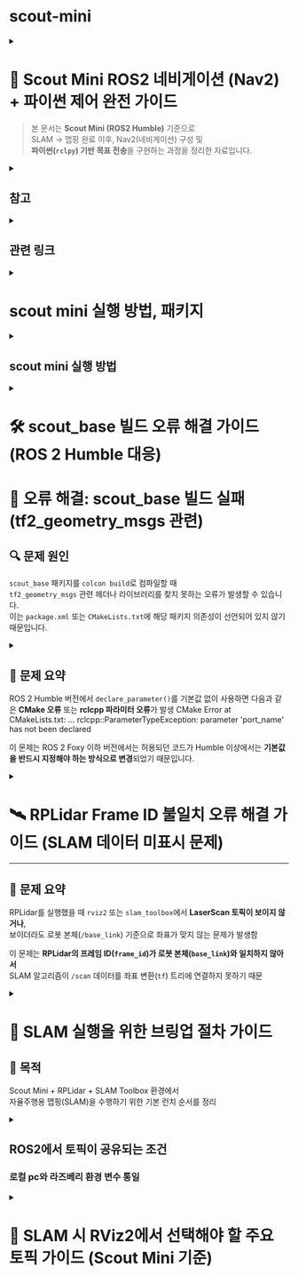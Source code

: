 # scout-mini
<details>
  
<summary> 
  
# 🚀 Scout Mini ROS2 네비게이션 (Nav2) + 파이썬 제어 완전 가이드

> 본 문서는 **Scout Mini (ROS2 Humble)** 기준으로  
> SLAM → 맵핑 완료 이후, Nav2(네비게이션) 구성 및  
> **파이썬(`rclpy`) 기반 목표 전송**을 구현하는 과정을 정리한 자료입니다. </summary>

---

## 🧭 1. 전체 아키텍처 요약

- SLAM으로 얻은 `map` (map_server)
- 로컬라이제이션: `amcl`
- TF 체계: `map → odom → base_link`
- 센서: `scan`(LiDAR), `odom`, IMU
- Nav2 구성 노드:
  - `map_server`
  - `amcl`
  - `planner_server`
  - `controller_server`
  - `bt_navigator`
  - `behavior_server`
  - `recoveries`
  - `lifecycle_manager`
- 파이썬(`rclpy`)로 `NavigateToPose` 액션을 사용

---

## ⚙️ 2. Nav2 띄우기 (기본 명령)

bash
ros2 launch nav2_bringup nav2_bringup_launch.py \
    map:=/home/ubuntu/maps/my_map.yaml \
    use_sim_time:=false \
    params_file:=/home/ubuntu/nav2_params/nav2_params.yaml```

설명
map: SLAM 결과 YAML 파일 경로
params_file: Nav2 파라미터 파일 (예시 아래 참조)

✅ 체크리스트

TF 정상 여부 (ros2 topic echo /tf)

odom, scan 토픽 데이터 정상 유입

amcl_pose가 출력되는지 확인 (ros2 topic echo /amcl_pose)```


## ⚙️ 3. Nav2 파라미터 예시 (nav2_params.yaml)

amcl:
  ros__parameters:
    use_sim_time: False
    min_particles: 500
    max_particles: 2000
    odom_frame_id: odom
    base_frame_id: base_link
    global_frame_id: map
    scan_topic: /scan

planner_server:
  ros__parameters:
    expected_planner_frequency: 20.0
    planner_plugins: ["GridBased"]
    GridBased:
      plugin: "nav2_navfn_planner/NavfnPlanner"

controller_server:
  ros__parameters:
    controller_plugins: ["FollowPath"]
    FollowPath:
      plugin: "dwb_core::DWBLocalPlanner"
      acc_lim_x: 0.5
      dec_lim_x: 0.5
      max_vel_x: 0.6
      min_vel_x: -0.2
      max_rotational_vel: 1.0
      min_rotational_vel: -1.0

bt_navigator:
  ros__parameters:
    bt_xml_filename: "navigate_w_replanning_and_recovery.xml"

controller_server:
  ros__parameters:
    global_frame: odom

## ⚙️4. Costmap 예시 (추가 구성)
global_costmap:
  ros__parameters:
    global_frame: map
    robot_base_frame: base_link
    update_frequency: 1.0
    publish_frequency: 1.0
    plugins: ["static_layer", "obstacle_layer", "inflation_layer"]
    static_layer:
      plugin: "nav2_costmap_2d::StaticLayer"
      map_subscribe_transient_local: true
    obstacle_layer:
      plugin: "nav2_costmap_2d::ObstacleLayer"
      observation_sources: "laser_scan_sensor"
      laser_scan_sensor:
        topic: /scan
        expected_update_rate: 10.0
        data_type: "LaserScan"
    inflation_layer:
      plugin: "nav2_costmap_2d::InflationLayer"
      inflation_radius: 0.55

## 🗂️ 5. 파이썬 기반 네비게이션 액션 구조

### Nav2 액션 타입:

### nav2_msgs/action/NavigateToPose

### 파이썬(rclpy)으로 액션 클라이언트 작성

## 📁 5-1. ROS2 파이썬 패키지 디렉토리 구조
```
scout_nav/
├─ package.xml
├─ setup.py
├─ setup.cfg
├─ resource/
│  └─ scout_nav
├─ scout_nav/
│  ├─ __init__.py
│  ├─ send_goal.py
│  └─ joystick_bridge.py  # (선택)
├─ launch/
│  └─ nav_with_py.launch.py
├─ params/
│  └─ my_nav_params.yaml
└─ README.md
```
### 디렉토리 구조 분석
```
scout_nav/	패키지 루트	ROS 2 패키지의 최상위 폴더.
├─ package.xml	패키지 정의	패키지 이름, 버전, 작성자, 빌드 및 실행 의존성 등 메타데이터 정의.
├─ setup.py	Python 빌드 스크립트	Python 소스 코드(노드)를 빌드하고 설치하는 방법을 정의 (ROS 2 Python 패키지에서 필수).
├─ setup.cfg	설정 파일 (선택적)	setuptools나 다른 도구에 대한 설정을 포함할 수 있음.
├─ resource/	리소스/마커 파일	ROS 2가 패키지를 인식하는 데 사용하는 마커 파일 포함.
│ └─ scout_nav	마커 파일 (내용은 패키지 이름과 동일).	
├─ scout_nav/	Python 모듈 폴더	실제 Python 코드가 포함된 폴더. setup.py에 의해 Python 모듈로 인식됨.
│ ├─ __init__.py	Python 모듈 초기화 파일.	
│ ├─ send_goal.py	Nav2의 목표 지점(Goal)을 전송하는 등의 기능을 하는 Python 노드/스크립트.	
│ └─ joystick_bridge.py	(선택) 조이스틱 입력을 로봇 제어 명령이나 Nav2 관련 명령으로 변환하는 노드.	
├─ launch/	실행 파일 (Launch files)	Nav2 스택과 로봇 노드들을 한 번에 실행하기 위한 .launch.py 파일을 포함.
│ └─ nav_with_py.launch.py	Nav2와 Python 노드들을 실행하는 주요 런치 파일.	
├─ params/	매개변수 파일 (Parameters)	Nav2 스택(AMCL, Planner, Controller, Costmap 등)의 상세 설정을 위한 YAML 파일 포함.
│ └─ my_nav_params.yaml	Nav2 관련 매개변수를 담고 있는 설정 파일.	
└─ README.md	문서	패키지 사용 방법 및 설명을 담은 문서.
```

## 📁 5-2. setup.py 예시
```
from setuptools import setup
import os
from glob import glob

package_name = 'scout_nav'

setup(
    name=package_name,
    version='0.0.1',
    packages=[package_name],
    data_files=[
        ('share/ament_index/resource_index/packages',
            ['resource/' + package_name]),
        ('share/' + package_name, ['package.xml']),
        (os.path.join('share', package_name), glob('launch/*')),
        (os.path.join('share', package_name), glob('params/*')),
    ],
    install_requires=['setuptools'],
    zip_safe=True,
    maintainer='you',
    maintainer_email='you@example.com',
    description='Scout navigation helper',
    license='Apache-2.0',
    entry_points={
        'console_scripts': [
            'send_goal = scout_nav.send_goal:main',
        ],
    },
)
```

## 🧠 6. send_goal.py (전체 파이썬 코드)
```
#!/usr/bin/env python3
import rclpy
from rclpy.node import Node
from geometry_msgs.msg import PoseStamped
from nav2_msgs.action import NavigateToPose
from rclpy.action import ActionClient
import math
from tf_transformations import quaternion_from_euler

class NavClient(Node):
    def __init__(self):
        super().__init__('nav2_py_client')
        self._action_client = ActionClient(self, NavigateToPose, 'navigate_to_pose')
        self.get_logger().info('Nav client started')

    def send_goal(self, pose: PoseStamped, timeout_sec: int = 30):
        if not self._action_client.wait_for_server(timeout_sec=5.0):
            self.get_logger().error('Action server not available!')
            return None

        goal_msg = NavigateToPose.Goal()
        goal_msg.pose = pose

        self.get_logger().info('Sending goal...')
        send_goal_future = self._action_client.send_goal_async(
            goal_msg,
            feedback_callback=self.feedback_callback)
        rclpy.spin_until_future_complete(self, send_goal_future)
        goal_handle = send_goal_future.result()
        if not goal_handle.accepted:
            self.get_logger().error('Goal rejected :(')
            return None

        self.get_logger().info('Goal accepted, waiting for result...')
        get_result_future = goal_handle.get_result_async()
        rclpy.spin_until_future_complete(self, get_result_future, timeout_sec=timeout_sec)
        result = get_result_future.result().result
        status = get_result_future.result().status
        self.get_logger().info(f'Goal status: {status}, result: {result}')
        return result

    def feedback_callback(self, feedback_msg):
        fb = feedback_msg.feedback
        self.get_logger().info(f'Feedback: distance_remaining={fb.distance_remaining:.2f}')

def make_pose(x, y, yaw=0.0, frame='map'):
    ps = PoseStamped()
    ps.header.frame_id = frame
    ps.header.stamp = rclpy.time.Time().to_msg()
    ps.pose.position.x = x
    ps.pose.position.y = y
    q = quaternion_from_euler(0, 0, yaw)
    ps.pose.orientation.x = q[0]
    ps.pose.orientation.y = q[1]
    ps.pose.orientation.z = q[2]
    ps.pose.orientation.w = q[3]
    return ps

def main(args=None):
    rclpy.init(args=args)
    node = NavClient()
    try:
        pose = make_pose(1.2, 0.3, yaw=0.0)
        result = node.send_goal(pose, timeout_sec=120)
        node.get_logger().info(f'Navigation finished: {result}')
    except KeyboardInterrupt:
        node.get_logger().info('User interrupted')
    finally:
        node.destroy_node()
        rclpy.shutdown()

if __name__ == '__main__':
    main()
 ```   


## 🧩 7. 동작 흐름 요약
```
Nav2가 navigate_to_pose 액션 서버로 동작 중

파이썬 노드가 액션 클라이언트 생성

PoseStamped 생성 → NavigateToPose.Goal()에 삽입

feedback_callback()으로 진행 상황 수신

get_result_async()로 결과 확인

필요 시 goal_handle.cancel_goal_async()로 취소 가능
```

## 🚫 8. 목표 취소 예시
cancel_future = goal_handle.cancel_goal_async()
rclpy.spin_until_future_complete(node, cancel_future)


## 🌳 9. Behavior Tree / Recovery 동작
```
Nav2는 BT(Behavior Tree) 로 이동, 재계획, 복구를 제어합니다.

기본 BT 파일: navigate_w_replanning_and_recovery.xml

실패 시 rotate/backup 리커버리 수행
```

## 🧰 10. 트러블슈팅 팁
```
ros2 topic echo /amcl_pose 확인

TF 체계 검증: ros2 run tf2_tools view_frames.py

scan 토픽 이름과 YAML 일치 여부 확인

ROS_DOMAIN_ID 충돌 확인

Nav2 로그는 bt_navigator에서 출력 확인
```

## 🚀 11. 예제 Launch 파일 (nav_with_py.launch.py)

from launch import LaunchDescription
from launch.actions import DeclareLaunchArgument
from launch.substitutions import LaunchConfiguration
from launch_ros.actions import Node

def generate_launch_description():
    map_yaml = LaunchConfiguration('map')
    params_file = LaunchConfiguration('params')

    return LaunchDescription([
        DeclareLaunchArgument('map', default_value='/home/ubuntu/maps/my_map.yaml'),
        DeclareLaunchArgument('params', default_value='/home/ubuntu/nav2_params/nav2_params.yaml'),

        Node(
            package='nav2_map_server',
            executable='map_server',
            name='map_server',
            output='screen',
            parameters=[map_yaml]
        ),
        Node(
            package='nav2_amcl',
            executable='amcl',
            name='amcl',
            output='screen',
            parameters=[params_file]
        ),
    ])


## ✅ 12. 실행 전 최종 점검 리스트

 nav2_bringup이 정상적으로 실행 중

 /amcl_pose, /odom, /scan 토픽 확인

 /navigate_to_pose 액션 존재 (ros2 action list)

 colcon build 완료 후 ros2 run scout_nav send_goal 실행

 지도 상 좌표로 목표 전송 후 로봇 이동 확인

 </details>

 <details>
<summary>
  
 ## 참고 </summary>

 ```
 📘 참고

ROS2 Humble Nav2 공식 문서: https://navigation.ros.org/

tf_transformations 설치:

sudo apt install ros-humble-tf-transformations


nav2_bringup 패키지 설치:

sudo apt install ros-humble-nav2-bringup


💾 추천 저장 이름:
scout_mini_nav2_setup.md

📁 경로 예시:
~/ros2_ws/docs/scout_mini_nav2_setup.md
```
</details>

<details>
<summary>

## 관련 링크 </summary>
로봇 팔, slam, nav2 : https://wiki.hiwonder.com/projects/PuppyPi/en/latest/docs/31.ROS2_SLAM_Mapping_Course.html#slam-mapping-principle
ros2 : https://github.com/roasinc/scout_mini_ros2
매뉴얼 : https://docs.roas.co.kr/scout_mini.html
scout mini : https://github.com/mattiadutto/scout_navigation
scout mini : https://github.com/agilexrobotics/scout_ros2

 </details>

<details>
<summary> 
  
# scout mini 실행 방법, 패키지 </summary> 
 
  
## 🤖 Scout Mini 내비게이션 패키지 사용법 (scout_navigation)

이 문서는 **ROS 2** 환경에서 **AgileX Scout Mini 로봇**의 내비게이션 기능을 설정하고 실행하는 방법을 설명
</summary>

### 1. 다운로드 (Download)

| 구분 | 명령어 | 설명 |
| :--- | :--- | :--- |
| **워크스페이스 준비** | `mkdir -p <ros2_workspace>/src` <br> `cd <ros2_workspace>/src` | ROS 2 워크스페이스 내에 `src` 폴더 생성 및 이동 |
| **기본 패키지 (필수)** | `git clone https://github.com/mattiadutto/scout_navigation.git` | 내비게이션 핵심 패키지 |
| **시뮬레이션 추가 패키지** | `git clone https://github.com/agilexrobotics/ugv_sdk.git` <br> `git clone https://github.com/ROSETEA-lab/ugv_gazebo_sim` <br> `git clone -b humble https://github.com/ROSETEA-lab/scout_ros2` | 시뮬레이션 환경 구축을 위한 패키지 |
| **실제 로봇 추가 패키지** | `git clone https://github.com/agilexrobotics/ugv_sdk.git` <br> `git clone -b humble https://github.com/ROSETEA-lab/scout_ros2` | 실제 로봇 제어를 위한 패키지 |

---

### 2. 빌드 (Build)

```bash
cd ..
colcon build
source install/setup.bash
```

###  3. 탐색 (Navigation)
**파일명:** `nav2.launch.py`  
**기능:** ROS 2 Navigation 2 (Nav2) 스택을 사용하여 로봇의 자율 내비게이션을 실행합니다.

---

#### 🔹 사용 예시 (Launch Command)

| 구분 | 명령어 예시 |
|:------|:-------------|
| **시뮬레이션 환경** | `ros2 launch scout_navigation nav2.launch.py namespace:=scout_mini map_name:=workshop_big_empty_slam.yaml rviz_params_file:=scout_mini_navigation.rviz` |
| **실제 로봇 환경** | `ros2 launch scout_navigation nav2.launch.py use_sim_time:=False map_name:=velodyne_andata_5_destra.yaml nav2_params_file:=nav2_params_scout_mini.yaml rviz_params_file:=scout_mini_robot.rviz` |

---

#### 🔹 매개변수 (Parameters)

| 매개변수 | 기본값 | 설명 |
|:-----------|:-----------|:-----------|
| `use_sim_time` | `true` | 시뮬레이션 시간 사용 여부 |
| `use_rviz` | `true` | RViz2 사용 여부 (원격 측정 작업용) |
| `map_name` | `slam_farm.yaml` | Nav2 스택에 로드될 맵 이름 (맵 폴더에 위치) |
| `namespace` | *(비어 있음)* | 로봇의 네임스페이스 |
| `ekf_params_file` | `ekf_localization_with_gps.yaml` | 확장 칼만 필터(EKF) 구성 파일 (`config` 폴더) |
| `nav2_params_file` | `nav2_params.yaml` | Navigation 2 스택 구성 파일 (`config` 폴더) |
| `rviz_params_file` | `scout_mini_navigation.yaml` | RViz2 구성 파일 (`config` 폴더) |

---



### 4. 내비게이션: gps.launch.py
기능: GPS/IMU/로봇 주행거리계 간의 데이터 융합을 테스트하기 위한 실행 파일

📝 TODO: GPS/IMU/로봇 주행거리계 간의 데이터 융합을 광범위하게 테스트


### 5. 매핑 (Mapping)
**파일명:** `slam_offline.launch.py`  
**기능:** 미리 기록된 데이터를 기반으로 환경 맵을 생성하여 탐색(Navigation) 스택에 활용합니다.

---

#### 🔹 사용 예시 (Launch Command)

| 구분 | 명령어 예시 |
|:------|:-------------|
| **실제 로봇** | `ros2 launch scout_navigation slam_offline.launch.py` |

---

#### 🔹 매개변수 (Parameters)

| 매개변수 | 기본값 | 설명 |
|:-----------|:-----------|:-----------|
| `namespace` | *(비어 있음)* | 로봇의 네임스페이스 |
| `slam_params_file` | `mapper_params_offline.yaml` | SLAM Toolbox 구성 파일 (`config` 폴더) |
| `autostart` | `true` | SLAM Toolbox를 자동으로 시작 (`use_lifecycle_manager`가 `true`이면 무시됨) |
| `use_lifecycle_manager` | `false` | 노드 활성화 중 본드 연결 활성화 여부 |

---

### 6. 매핑 (Mapping)
**파일명:** `slam_online_async.launch.py`  
**기능:** 실시간 센서 데이터를 기반으로 환경 맵을 생성하여 탐색(Navigation) 스택에 활용합니다.

---

#### 🔹 사용 예시 (Launch Command)

| 구분 | 명령어 예시 |
|:------|:-------------|
| **실제 로봇** | `ros2 launch scout_navigation slam_online_async.launch.py use_sim_time:=False` |

---

#### 🔹 매개변수 (Parameters)

| 매개변수 | 기본값 | 설명 |
|:-----------|:-----------|:-----------|
| `namespace` | *(비어 있음)* | 로봇의 네임스페이스 |
| `use_sim_time` | `true` | 시뮬레이션 시간 사용 여부 |
| `slam_params_file` | `mapper_params_online_async.yaml` | SLAM Toolbox 구성 파일 (`config` 폴더) |
| `scan` | `scan` | 로봇의 레이저 스캔 리매핑 토픽 |
| `tf` | `tf` | 로봇의 TF 리매핑 토픽 |
| `tf_static` | `tf_static` | 로봇의 정적 TF 리매핑 토픽 |

---
</details>



<details>
<summary>
  
## scout mini 실행 방법 </summary>


```
bring up 실행 시 
source ~/scout_ws/install/setup.bash
ros2 launch scout_base scout_base.launch.py

정상 동작시 /cmd_vel → /odom, /imu, /battery_state, /tf, /scout_base/feedback, /scan or /lidar/points 등 토픽이 반환, 활성화 됨
라즈베리파이와 스카우트 본체가 CAN으로 통신 시작
```

```
| 단계 | 내용             | 명령어                                                          |
| -- | -------------- | ------------------------------------------------------------ |
| 1  | ROS2 워크스페이스 생성 | `mkdir -p ~/scout_ws/src`                                    |
| 2  | Git 클론         | `git clone https://github.com/agilexrobotics/scout_ros2.git` |
| 3  | 의존성 설치         | `rosdep install --from-paths src --ignore-src -r -y`         |
| 4  | 빌드             | `colcon build --symlink-install`                             |
| 5  | 실행             | `ros2 launch scout_base scout_base.launch.py`                |
```


### can-utils 설치
sudo apt install can-utils -y


### ② CAN 인터페이스 설정
```
USB를 꽂으면 /dev/ttyUSB0 로 보이지만, ROS2는 can0 인터페이스를 사용
아래 명령으로 CAN을 활성화 시켜야 함
sudo ip link set can0 type can bitrate 500000
sudo ip link set up can0

활성화 확인
ifconfig can0
반환 값이 can0: flags=193<UP,RUNNING,NOARP> 이런 식으로 나오면 성공
```

### ③ 다시 scout_base 실행
```
이제는 포트를 can0으로 지정
source ~/ros2_ws/install/setup.bash
ros2 run scout_base scout_base_node --ros-args -p port_name:=can0 -p is_scout_mini:=true
✅ 정상 동작 시 출력 예시
Loading parameters:
- port name: can0
- is scout mini: true
----------------------------
Robot base: Scout Mini
Start listening to port: can0
Received feedback from MCU ...
```

아래 명령으로 확인
ros2 topic list
반환값이 → /odom, /battery_state, /imu/data, /cmd_vel 등이 보이면 성공

</details>



<details>
  
<summary>  
  
# 🛠️ scout_base 빌드 오류 해결 가이드 (ROS 2 Humble 대응) 

# 🧩 오류 해결: scout_base 빌드 실패 (tf2_geometry_msgs 관련)

## 🔍 문제 원인
`scout_base` 패키지를 `colcon build`로 컴파일할 때  
`tf2_geometry_msgs` 관련 헤더나 라이브러리를 찾지 못하는 오류가 발생할 수 있습니다.  
이는 `package.xml` 또는 `CMakeLists.txt`에 해당 패키지 의존성이 선언되어 있지 않기 때문입니다. </summary>



## ✅ 1. package.xml 확인

```
📂 경로: `/home/eddy/ros2_ws/src/scout_ros2/scout_base/package.xml`

`tf2_geometry_msgs`가 의존성으로 선언되어 있는지 확인합니다.  
다음 두 줄 중 하나가 `<depend>`, `<build_depend>`, `<exec_depend>` 태그 내에 반드시 포함되어야 합니다.

xml
<depend>tf2_geometry_msgs</depend>
만약 없다면, <build_depend>와 <exec_depend> 섹션에 다음을 추가하세요
<build_depend>tf2_geometry_msgs</build_depend>
<exec_depend>tf2_geometry_msgs</exec_depend>
```

### 2. CMakeLists.txt 확인
📂 경로: /home/eddy/ros2_ws/src/scout_ros2/scout_base/CMakeLists.txt

tf2_geometry_msgs를 컴파일러에 인식시키려면 다음 세 부분이 모두 존재해야 합니다.
```
find_package(tf2_geometry_msgs REQUIRED)

target_include_directories(scout_base_node PRIVATE
  ...
  ${tf2_geometry_msgs_INCLUDE_DIRS}  # ✅ 반드시 포함
)

target_link_libraries(scout_base_node
  ...
  ${tf2_geometry_msgs_LIBRARIES}     # ✅ 반드시 포함
)
```


### 수정이 끝 난 후
cd ~/ros2_ws
colcon build --packages-select scout_base
source install/setup.bash


## 요약
| 파일               | 확인 항목        | 내용                                         |
| ---------------- | ------------ | ------------------------------------------ |
| `package.xml`    | 의존성 선언       | `<depend>tf2_geometry_msgs</depend>`       |
| `CMakeLists.txt` | find_package | `find_package(tf2_geometry_msgs REQUIRED)` |
| `CMakeLists.txt` | include 디렉토리 | `${tf2_geometry_msgs_INCLUDE_DIRS}`        |
| `CMakeLists.txt` | 라이브러리 링크     | `${tf2_geometry_msgs_LIBRARIES}`           |
</details>


<details>

<summary> 

## 🚨 문제 요약

ROS 2 Humble 버전에서 `declare_parameter()`를 기본값 없이 사용하면 다음과 같은 **CMake 오류** 또는 **rclcpp 파라미터 오류**가 발생
CMake Error at CMakeLists.txt: ...
rclcpp::ParameterTypeException: parameter 'port_name' has not been declared

이 문제는 ROS 2 Foxy 이하 버전에서는 허용되던 코드가 Humble 이상에서는 **기본값을 반드시 지정해야 하는 방식으로 변경**되었기 때문입니다.</summary>

---
```
## 📍 원인

`scout_base_ros.cpp` 파일 내 `declare_parameter()` 호출부에 기본값이 누락되어 있습니다.

### 🔴 기존 코드 (오류 발생 예시)

cpp
this->declare_parameter("port_name");
this->declare_parameter("odom_frame");
this->declare_parameter("base_frame");
this->declare_parameter("odom_topic_name");
this->declare_parameter("is_scout_mini");
this->declare_parameter("is_omni_wheel");
this->declare_parameter("simulated_robot");
this->declare_parameter("control_rate");
```

## 해결 방법

1. 파일 열기
nano ~/ros2_ws/src/scout_ros2/scout_base/src/scout_base_ros.cpp

2. 코드 수정
```
| 줄 번호 | 원래 코드                                         |   타입   | 수정된 코드                                                |
| :--: | :-------------------------------------------- | :----: | :---------------------------------------------------- |
|  18  | `this->declare_parameter("port_name");`       | String | `this->declare_parameter("port_name", "can0");`       |
|  20  | `this->declare_parameter("odom_frame");`      | String | `this->declare_parameter("odom_frame", "odom");`      |
|  21  | `this->declare_parameter("base_frame");`      | String | `this->declare_parameter("base_frame", "base_link");` |
|  22  | `this->declare_parameter("odom_topic_name");` | String | `this->declare_parameter("odom_topic_name", "odom");` |
|  24  | `this->declare_parameter("is_scout_mini");`   |  Bool  | `this->declare_parameter("is_scout_mini", false);`    |
|  25  | `this->declare_parameter("is_omni_wheel")     |  Bool  | `this->declare_parameter("is_omni_wheel", false);`    |
|  27  | `this->declare_parameter("simulated_robot")   |  Bool  | `this->declare_parameter("simulated_robot", false);`  |
|  28  | `this->declare_parameter("control_rate");`    | Double | `this->declare_parameter("control_rate", 50.0);`      |
```

## 실행 테스트
ros2 run scout_base scout_base_node --ros-args -p port_name:=can0 -p is_scout_mini:=true
실행 시 오류가 발생하지 않으면 정상적으로 패치가 완료


### 요약
| 항목    | 내용                                                                               |
| ----- | ---------------------------------------------------------------------------------    |
| 오류 원인 | declare_parameter() 기본값 누락                                                   |
| 발생 버전 | ROS 2 Humble 이상                                                                 |
| 해결 방법 | 각 파라미터에 타입에 맞는 기본값 추가                                               |
| 빌드 명령 | `colcon build --packages-select scout_base --symlink-install --cmake-clean-cache` |
| 결과    | scout_base 노드 실행 성공                                                            |


### 요약 2

// 문자열
this->declare_parameter("param_name", "기본값");

// 숫자
this->declare_parameter("rate", 10.0);

// 불리언
this->declare_parameter("enabled", false);
</details>



<details>
  
<summary>  

# 🛰️ RPLidar Frame ID 불일치 오류 해결 가이드 (SLAM 데이터 미표시 문제)

---

## 🚨 문제 요약

RPLidar를 실행했을 때 `rviz2` 또는 `slam_toolbox`에서 **LaserScan 토픽이 보이지 않거나**,  
보이더라도 로봇 본체(`/base_link`) 기준으로 좌표가 맞지 않는 문제가 발생함

이 문제는 **RPLidar의 프레임 ID(`frame_id`)가 로봇 본체(`base_link`)와 일치하지 않아서**  
SLAM 알고리즘이 `/scan` 데이터를 좌표 변환(`tf`) 트리에 연결하지 못하기 때문  </summary>



## ⚙️ 원인 분석

- RPLidar 드라이버(`rplidar_ros`)는 기본적으로 `frame_id: laser_frame`으로 데이터를 발행합니다.
- 반면, `scout_base` 노드(로봇 베이스)는 `base_link`를 본체 프레임으로 사용합니다.
- 두 프레임이 연결되지 않으면 `/tf` 트리 상에서 **laser → base_link** 변환이 없어 SLAM이 라이다 데이터를 무시합니다.



## ✅ 해결 방법

### 1️⃣ RPLidar 런치 파일 수정

`rplidar_a1_launch.py` (또는 사용하는 모델에 해당하는 런치 파일)을 열고  
`frame_id` 값을 명시적으로 `"base_link"`로 수정합니다.

#### 🔧 파일 열기

bash
nano /home/eddy/ros2_ws/install/rplidar_ros/share/rplidar_ros/launch/rplidar_a1_launch.py

### 해결 방법
| 구분         | 코드 내용                                                                                                                                                                                                                                                                                                                                                                      |
| ---------- | -------------------------------------------------------------------------------------------------------------------------------------------------------------------------------------------------------------------------------------------------------------------------------------------------------------------------------------------------------------------------- |
| **기존 코드**  | `python<br>Node(<br>    package='rplidar_ros',<br>    executable='rplidar_node',<br>    name='rplidar_node',<br>    output='screen',<br>    parameters=[{<br>        'serial_port': '/dev/ttyUSB0',<br>        'serial_baudrate': 115200,<br>        'inverted': False,<br>        'angle_compensate': True,<br>        # frame_id 누락<br>    }]<br>),`                     |
| **수정된 코드** | `python<br>Node(<br>    package='rplidar_ros',<br>    executable='rplidar_node',<br>    name='rplidar_node',<br>    output='screen',<br>    parameters=[{<br>        'serial_port': '/dev/ttyUSB0',<br>        'serial_baudrate': 115200,<br>        'frame_id': 'base_link',  # ✅ 추가됨<br>        'inverted': False,<br>        'angle_compensate': True,<br>    }]<br>),` |

### 모든 노드 재 시작

# 1️⃣ 라이다 노드 실행
ros2 launch rplidar_ros rplidar_a1_launch.py

# 2️⃣ Scout Mini 본체 구동
ros2 run scout_base scout_base_node --ros-args -p port_name:=can0 -p is_scout_mini:=true

# 3️⃣ SLAM 실행 (예: slam_toolbox)
ros2 launch slam_toolbox online_async_launch.py use_sim_time:=False

# 4️⃣ RViz2 시각화
ros2 run rviz2 rviz2
</details>


<details>
  
<summary> 
  
# 🚀 SLAM 실행을 위한 브링업 절차 가이드

## 🧭 목적
Scout Mini + RPLidar + SLAM Toolbox 환경에서  
자율주행용 맵핑(SLAM)을 수행하기 위한 기본 런치 순서를 정리 </summary> 

```
⚙️ 1️⃣ 워크스페이스 환경 설정
bash
cd ~/ros2_ws/
source install/setup.bash
```

## 실행 순서 요약

| 단계 | 명령어                                                    | 주요 역할                   |
| -- | ------------------------------------------------------ | ----------------------- |
| 1  | `ros2 launch scout_base scout_base.launch.py`          | 로봇 본체 (Odometry, TF 발행) |
| 2  | `ros2 launch rplidar_ros rplidar_a1_launch.py`         | 라이다 데이터 발행              |
| 3  | `ros2 launch slam_toolbox online_async_launch.py`      | SLAM 실행 (맵 + 위치 추정)     |
| 4  | `ros2 run teleop_twist_keyboard teleop_twist_keyboard` | 로봇 이동 제어                |
| 5  | `ros2 run rviz2 rviz2`                                 | 데이터 시각화                 |

</details>


<details>
  
<summary> 

## ROS2에서 토픽이 공유되는 조건
### 로컬 pc와 라즈베리 환경 변수 통일 </summary> 

| 항목                     | 설명                                   | 두 환경에서 같아야 함 |
| ---------------------- | ------------------------------------ | ------------ |
| **ROS_DOMAIN_ID**      | 같은 도메인 ID여야 DDS 통신 가능                | ✅ 같아야 함      |
| **ROS_LOCALHOST_ONLY** | 로컬 통신 제한 여부 (`0`이면 네트워크 허용)          | ✅ 둘 다 `0`    |
| **RMW_IMPLEMENTATION** | DDS 미들웨어 종류 (기본: FastRTPS)           | ✅ 같아야 함      |
| **네트워크 대역**            | 같은 네트워크 (예: 192.168.0.x)             | ✅ 같아야 함      |
| **방화벽 / NAT**          | UDP 브로드캐스트 차단되면 안 됨                  | ✅ 오픈되어야 함    |
| **패키지명 / 토픽명**         | 상관없음 (단, 퍼블리셔/서브스크라이버 토픽명이 일치해야 통신됨) | ⚙️ 코드에 따라 다름 |


### 🟢 라즈베리파이
```
source /opt/ros/humble/setup.bash
source ~/ros2_ws/install/setup.bash

export ROS_DOMAIN_ID=30
export ROS_LOCALHOST_ONLY=0
export RMW_IMPLEMENTATION=rmw_fastrtps_cpp
export ROS_HOSTNAME=192.168.x.xxx
```

### 🟢 로컬 PC (VM)
```
source /opt/ros/humble/setup.bash
source ~/ros2_ws/install/setup.bash

export ROS_DOMAIN_ID=30
export ROS_LOCALHOST_ONLY=0
export RMW_IMPLEMENTATION=rmw_fastrtps_cpp
export ROS_HOSTNAME=192.168.x.xxx
```

</details>


<details>
  
<summary> 

# 🧭 SLAM 시 RViz2에서 선택해야 할 주요 토픽 가이드 (Scout Mini 기준)  </summary> 


---

## ✅ 1️⃣ Fixed Frame
- **반드시 `map`으로 설정**
  - RViz 상단 메뉴 → `Fixed Frame` → `map` 선택  
  - 이 프레임이 RViz 전체의 기준 좌표계가 됩니다.  
  - `odom`, `base_link`, `laser` 등은 `TF`를 통해 `map`과 연결되어야 합니다.

---

## ✅ 2️⃣ TF (Transform)
- **추가 방법:** `Add` → `TF`
- **기능:** 좌표계(`map`, `odom`, `base_link`, `laser`, `camera_link` 등) 간 관계를 시각화  
- **확인 포인트:**
  - `map → odom → base_link → laser` 연결이 반드시 이어져야 함  
  - 연결이 끊기면 로봇 위치가 튀거나 맵이 갱신되지 않음

---

## ✅ 3️⃣ Map
- **추가 방법:** `Add` → `By topic` → `/map`
- **기능:** SLAM 노드가 생성한 지도(OccupancyGrid 형태) 시각화  
- **Tip:** Color Scheme을 `map` 또는 `costmap`으로 두면 가시성이 좋음

---

## ✅ 4️⃣ Odometry
- **추가 방법:** `Add` → `Odometry` → Topic: `/odom`
- **기능:** 로봇 이동 궤적 시각화  
- **옵션:** `Shape: Arrow` 또는 `Line` 설정 가능

---

## ✅ 5️⃣ LaserScan (Lidar)
- **추가 방법:** `Add` → `LaserScan` → Topic: `/scan` (또는 `/rplidar/scan`, `/lidar/scan`)
- **기능:** 라이다 센서가 인식한 점 구름(빨간 점 등) 표시  
- **확인 포인트:**  
  - 벽, 장애물 등이 제대로 찍히는지 확인  
  - 점이 뜨지 않으면 라이다 연결 문제

---

## ✅ 6️⃣ RobotModel
- **추가 방법:** `Add` → `RobotModel`
- **기능:** `TF`를 기반으로 URDF 로봇 모델을 표시  
- **확인 포인트:**  
  - `base_link` 기준으로 로봇 형태가 표시되어야 함

---

## ✅ 7️⃣ Path (선택)
- **추가 방법:** `Add` → `Path` → Topic: `/path` 또는 `/slam_toolbox/trajectory`
- **기능:** 로봇이 지나온 경로를 선으로 표시

---

## ✅ 8️⃣ Pose 관련 (버튼)
- **2D Pose Estimate:**  
  - 로봇 초기 위치를 수동으로 지정 (Localization 때 필요)
- **2D Nav Goal:**  
  - Nav2 실행 시 목표 위치 지정용 (SLAM 단계에서는 비활성화해도 됨)

---

## ⚙️ 필수 확인 포인트
- `TF` 체인: `map → odom → base_link → laser` 가 모두 연결되어야 함  
- `/scan` 점들이 표시되지 않으면 라이다 문제  
- `/map`이 갱신되지 않으면 SLAM 노드가 맵을 발행하지 못한 상태

---

## 💡 추가 팁
- `slam_toolbox` 또는 `hector_slam`, `gmapping`에 따라 일부 토픽 이름이 다를 수 있습니다.  
- 원하신다면 RViz2 구성을 자동으로 불러올 수 있는 **`.rviz2 설정 파일`** 도 만들어드릴 수 있습니다.  
  → 사용 중인 SLAM 패키지 이름(`slam_toolbox`, `gmapping`, 등)을 알려주세요.  
  → 바로 불러서 `File → Open Config` 로 한 번에 세팅 가능합니다.

---

## 정리 표
| 구분    | RViz 항목          | 토픽 이름 예시             | 역할           |
| ----- | ---------------- | -------------------- | ------------ |
| 좌표계   | Fixed Frame      | map                  | RViz의 기준 좌표  |
| 좌표 연결 | TF               | /tf, /tf_static      | 좌표 변환 관계 확인  |
| 지도    | Map              | /map                 | SLAM이 생성한 지도 |
| 위치 추정 | Odometry         | /odom                | 로봇 이동 경로     |
| 센서    | LaserScan        | /scan                | 라이다 거리 데이터   |
| 로봇 모델 | RobotModel       | (TF 기반)              | 로봇 구조 표시     |
| 경로    | Path             | /trajectory 또는 /path | 이동 궤적 표시     |
| 위치 지정 | 2D Pose Estimate | (버튼)                 | 초기 위치 지정용    |
| 목표 지정 | 2D Nav Goal      | (버튼)                 | Nav2 때 사용    |


</details>


